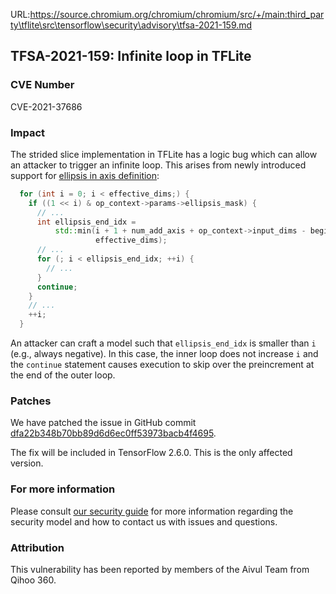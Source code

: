 URL:https://source.chromium.org/chromium/chromium/src/+/main:third_party\tflite\src\tensorflow\security\advisory\tfsa-2021-159.md
## TFSA-2021-159: Infinite loop in TFLite

### CVE Number
CVE-2021-37686

### Impact
The strided slice implementation in TFLite has a logic bug which can allow an
attacker to trigger an infinite loop. This arises from newly introduced support
for [ellipsis in axis
definition](https://github.com/tensorflow/tensorflow/blob/149562d49faa709ea80df1d99fc41d005b81082a/tensorflow/lite/kernels/strided_slice.cc#L103-L122):

```cc
  for (int i = 0; i < effective_dims;) {
    if ((1 << i) & op_context->params->ellipsis_mask) {
      // ...
      int ellipsis_end_idx =
          std::min(i + 1 + num_add_axis + op_context->input_dims - begin_count,
                   effective_dims);
      // ...
      for (; i < ellipsis_end_idx; ++i) {
        // ...
      }
      continue;
    }
    // ...
    ++i;
  }
```

An attacker can craft a model such that `ellipsis_end_idx` is smaller than `i`
(e.g., always negative). In this case, the inner loop does not increase `i` and
the `continue` statement causes execution to skip over the preincrement at the
end of the outer loop.

### Patches
We have patched the issue in GitHub commit
[dfa22b348b70bb89d6d6ec0ff53973bacb4f4695](https://github.com/tensorflow/tensorflow/commit/dfa22b348b70bb89d6d6ec0ff53973bacb4f4695).

The fix will be included in TensorFlow 2.6.0. This is the only affected version.

### For more information
Please consult [our security
guide](https://github.com/tensorflow/tensorflow/blob/master/SECURITY.md) for
more information regarding the security model and how to contact us with issues
and questions.

### Attribution
This vulnerability has been reported by members of the Aivul Team from Qihoo
360.
